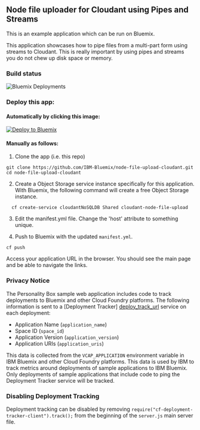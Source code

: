 ## Node file uploader for Cloudant using Pipes and Streams

This is an example application which can be run on Bluemix.

This application showcases how to pipe files from a multi-part form using streams to Cloudant.  This is really important by using pipes and streams you do not chew up disk space or memory.

### Build status
![Bluemix Deployments](https://deployment-tracker.mybluemix.net/stats/00b441de0cfadf53c63b0ce71f55fa3b/badge.svg)

### Deploy this app:

####  Automatically by clicking this image:

[![Deploy to Bluemix](https://deployment-tracker.mybluemix.net/stats/00b441de0cfadf53c63b0ce71f55fa3b/button.svg)](https://bluemix.net/deploy?repository=https://github.com/IBM-Bluemix/node-file-upload-cloudant.git)

#### Manually as follows:

1. Clone the app (i.e. this repo)

  ```
  git clone https://github.com/IBM-Bluemix/node-file-upload-cloudant.git
  cd node-file-upload-cloudant
  ```

2. Create a Object Storage service instance specifically for this application.  With Bluemix, the following command will create a free Object Storage instance.

  ```
    cf create-service cloudantNoSQLDB Shared cloudant-node-file-upload
  ```

3. Edit the manifest.yml file.  Change the 'host' attribute to something unique.

4. Push to Bluemix with the updated `manifest.yml`.

  ```
  cf push
  ```


Access your application URL in the browser.  You should see the main page and be able to navigate the links.

### Privacy Notice

The Personality Box sample web application includes code to track deployments to Bluemix and other Cloud Foundry platforms. The following information is sent to a [Deployment Tracker] [deploy_track_url] service on each deployment:

* Application Name (`application_name`)
* Space ID (`space_id`)
* Application Version (`application_version`)
* Application URIs (`application_uris`)

This data is collected from the `VCAP_APPLICATION` environment variable in IBM Bluemix and other Cloud Foundry platforms. This data is used by IBM to track metrics around deployments of sample applications to IBM Bluemix. Only deployments of sample applications that include code to ping the Deployment Tracker service will be tracked.

### Disabling Deployment Tracking

Deployment tracking can be disabled by removing `require("cf-deployment-tracker-client").track();` from the beginning of the `server.js` main server file.

[deploy_track_url]: https://github.com/IBM-Bluemix/cf-deployment-tracker-service
